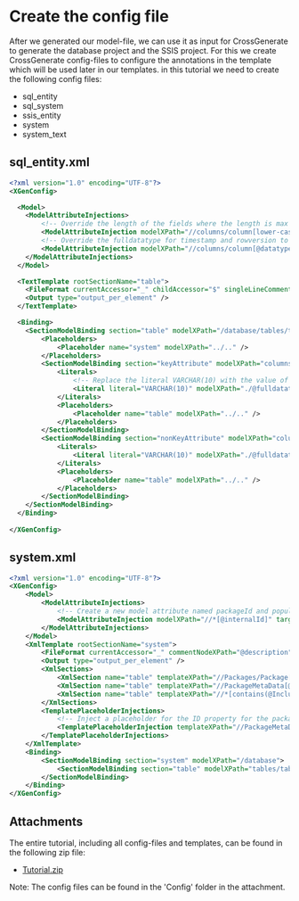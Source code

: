 # Create the config file

After we generated our model-file, we can use it as input for CrossGenerate to generate the database project and the SSIS project. For this we create CrossGenerate config-files to configure the annotations in the template which will be used later in our templates. in this tutorial we need to create the following config files:

- sql_entity
- sql_system
- ssis_entity
- system
- system_text

## sql_entity.xml

```xml
<?xml version="1.0" encoding="UTF-8"?>
<XGenConfig>

  <Model>
    <ModelAttributeInjections>
        <!-- Override the length of the fields where the length is max to 1000. -->
        <ModelAttributeInjection modelXPath="//columns/column[lower-case(@fulldatatype) = 'nvarchar(max)']" targetAttribute="fulldatatype" targetValue="nvarchar(1000)"/>
        <!-- Override the fulldatatype for timestamp and rowversion to binary. -->
        <ModelAttributeInjection modelXPath="//columns/column[@datatype='rowversion' or @datatype='timestamp']" targetAttribute="fulldatatype" targetValue="binary(8)"/>
    </ModelAttributeInjections>
  </Model>

  <TextTemplate rootSectionName="table">
    <FileFormat currentAccessor="_" childAccessor="$" singleLineCommentPrefix="--" annotationPrefix="@XGen" annotationArgsPrefix="(" annotationArgsSuffix=")" />
    <Output type="output_per_element" />
  </TextTemplate>

  <Binding>
    <SectionModelBinding section="table" modelXPath="/database/tables/table">
        <Placeholders>
            <Placeholder name="system" modelXPath="../.." />
        </Placeholders>
        <SectionModelBinding section="keyAttribute" modelXPath="columns/column[@primary='true']">   
            <Literals>
                <!-- Replace the literal VARCHAR(10) with the value of fulldatatype for the attribute from the model -->
                <Literal literal="VARCHAR(10)" modelXPath="./@fulldatatype"/>
            </Literals>
            <Placeholders>
                <Placeholder name="table" modelXPath="../.." />
            </Placeholders>
        </SectionModelBinding>
        <SectionModelBinding section="nonKeyAttribute" modelXPath="columns/column[not(@primary='true')]">
            <Literals>
                <Literal literal="VARCHAR(10)" modelXPath="./@fulldatatype"/>
            </Literals>
            <Placeholders>
                <Placeholder name="table" modelXPath="../.." />
            </Placeholders>
        </SectionModelBinding>
    </SectionModelBinding>
  </Binding>
  
</XGenConfig>
```

## system.xml

```xml
<?xml version="1.0" encoding="UTF-8"?>
<XGenConfig>
    <Model>
        <ModelAttributeInjections>
            <!-- Create a new model attribute named packageId and populate it with the internalId, enclosed in brackets. -->
            <ModelAttributeInjection modelXPath="//*[@internalId]" targetAttribute="packageId" targetXPath="concat('{', @internalId, '}')"/>
        </ModelAttributeInjections>
    </Model>
    <XmlTemplate rootSectionName="system">
        <FileFormat currentAccessor="_" commentNodeXPath="@description" annotationPrefix="@XGen" annotationArgsPrefix="(" annotationArgsSuffix=")" />
        <Output type="output_per_element" />
        <XmlSections>
            <XmlSection name="table" templateXPath="//Packages/Package[@Name='Staging_load_table_name.dtsx']" />
            <XmlSection name="table" templateXPath="//PackageMetaData[@Name='Staging_load_table_name.dtsx']" />
            <XmlSection name="table" templateXPath="//*[contains(@Include, 'table_')]" />      
        </XmlSections>
        <TemplatePlaceholderInjections>
            <!-- Inject a placeholder for the ID property for the packages. -->
            <TemplatePlaceholderInjection templateXPath="//PackageMetaData[@Name='Staging_load_table_name.dtsx']/Properties/Property[@Name='ID']" modelNode="packageId" scope="current" />             
        </TemplatePlaceholderInjections>
    </XmlTemplate>
    <Binding>
        <SectionModelBinding section="system" modelXPath="/database">
            <SectionModelBinding section="table" modelXPath="tables/table"/>
        </SectionModelBinding>
    </Binding>
</XGenConfig>
```

## Attachments
The entire tutorial, including all config-files and templates, can be found in the following zip file:

- [Tutorial.zip](CrossGenerate_Tutorial.zip)

Note: The config files can be found in the 'Config' folder in the attachment.